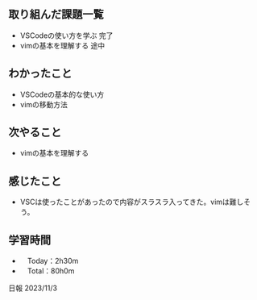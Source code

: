 ## 取り組んだ課題一覧
- VSCodeの使い方を学ぶ 完了
- vimの基本を理解する 途中

## わかったこと
- VSCodeの基本的な使い方
- vimの移動方法
  
## 次やること
- vimの基本を理解する

## 感じたこと
- VSCは使ったことがあったので内容がスラスラ入ってきた。vimは難しそう。

## 学習時間
- 　Today：2h30m
- 　Total：80h0m

日報 2023/11/3
